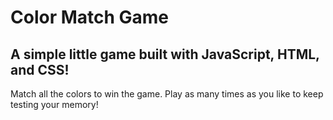 # Color Match Game

## A simple little game built with JavaScript, HTML, and CSS!

Match all the colors to win the game. Play as many times as you like to keep testing your memory!
